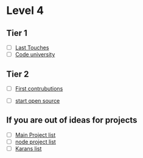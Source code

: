 # Level 4

## Tier 1

- [ ] [Last Touches](https://teachyourselfcs.com/)
- [ ] [Code university](https://github.com/jwasham/coding-interview-university)

## Tier 2
- [ ] [First contrubutions](https://github.com/Roshanjossey/first-contributions)
- [ ] [start open source](https://github.com/github/opensource.guide)


## If you are out of ideas for projects

- [ ] [Main Project list](https://github.com/tuvtran/project-based-learning)
- [ ] [node project list](https://github.com/i0natan/nodebestpractices)
- [ ] [Karans list](https://github.com/karan/Projects)
